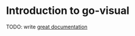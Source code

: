 # Introduction to go-visual

TODO: write [great documentation](http://jacobian.org/writing/what-to-write/)
